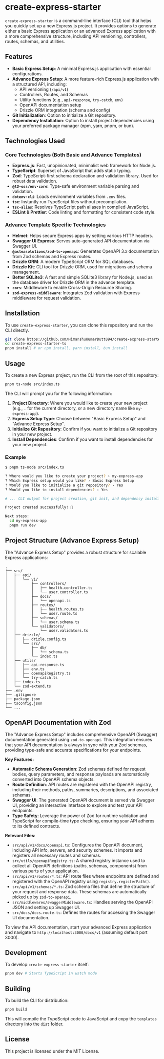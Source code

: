 # create-express-starter

`create-express-starter` is a command-line interface (CLI) tool that helps you quickly set up a new Express.js project. It provides options to generate either a basic Express application or an advanced Express application with a more comprehensive structure, including API versioning, controllers, routes, schemas, and utilities.

## Features

- **Basic Express Setup**: A minimal Express.js application with essential configurations.
- **Advance Express Setup**: A more feature-rich Express.js application with a structured API, including:
  - API versioning (`/api/v1`)
  - Controllers, Routes, and Schemas
  - Utility functions (e.g., `api-response`, `try-catch`, `env`)
  - OpenAPI documentation setup
  - Drizzle ORM integration (schema and config)
- **Git Initialization**: Option to initialize a Git repository.
- **Dependency Installation**: Option to install project dependencies using your preferred package manager (npm, yarn, pnpm, or bun).

## Technologies Used

### Core Technologies (Both Basic and Advance Templates)

- **Express.js**: Fast, unopinionated, minimalist web framework for Node.js.
- **TypeScript**: Superset of JavaScript that adds static typing.
- **Zod**: TypeScript-first schema declaration and validation library. Used for robust data validation.
- **`@t3-oss/env-core`**: Type-safe environment variable parsing and validation.
- **`dotenv-cli`**: Loads environment variables from `.env` files.
- **`tsx`**: Instantly run TypeScript files without precompilation.
- **`tsc-alias`**: Resolves TypeScript path aliases in compiled JavaScript.
- **ESLint & Prettier**: Code linting and formatting for consistent code style.

### Advance Template Specific Technologies

- **Helmet**: Helps secure Express apps by setting various HTTP headers.
- **Swagger UI Express**: Serves auto-generated API documentation via Swagger UI.
- **`@asteasolutions/zod-to-openapi`**: Generates OpenAPI 3.x documentation from Zod schemas and Express routes.
- **Drizzle ORM**: A modern TypeScript ORM for SQL databases.
- **Drizzle Kit**: CLI tool for Drizzle ORM, used for migrations and schema management.
- **Better SQLite3**: A fast and simple SQLite3 library for Node.js, used as the database driver for Drizzle ORM in the advance template.
- **`cors`**: Middleware to enable Cross-Origin Resource Sharing.
- **`zod-express-middleware`**: Integrates Zod validation with Express middleware for request validation.

## Installation

To use `create-express-starter`, you can clone this repository and run the CLI directly.

```bash
git clone https://github.com/HimanshuKumarDutt094/create-express-starter-ts.git
cd create-express-starter-ts
pnpm install # or npm install, yarn install, bun install
```

## Usage

To create a new Express project, run the CLI from the root of this repository:

```bash
pnpm ts-node src/index.ts
```

The CLI will prompt you for the following information:

1.  **Project Directory**: Where you would like to create your new project (e.g., `.` for the current directory, or a new directory name like `my-express-app`).
2.  **Express Setup Type**: Choose between "Basic Express Setup" and "Advance Express Setup".
3.  **Initialize Git Repository**: Confirm if you want to initialize a Git repository in your new project.
4.  **Install Dependencies**: Confirm if you want to install dependencies for your new project.

### Example

```bash
$ pnpm ts-node src/index.ts

? Where would you like to create your project? › my-express-app
? Which Express setup would you like? › Basic Express Setup
? Would you like to initialize a git repository? › Yes
? Would you like to install dependencies? › Yes

# ... CLI output for project creation, git init, and dependency installation ...

Project created successfully! 🎉

Next steps:
  cd my-express-app
  pnpm run dev
```

## Project Structure (Advance Express Setup)

The "Advance Express Setup" provides a robust structure for scalable Express applications:

```
.
├── src/
│   ├── api/
│   │   └── v1/
│   │       ├── controllers/
│   │       │   ├── health.controller.ts
│   │       │   └── user.controller.ts
│   │       ├── docs/
│   │       │   └── openapi.ts
│   │       ├── routes/
│   │       │   ├── health.routes.ts
│   │       │   └── user.route.ts
│   │       ├── schemas/
│   │       │   └── user.schema.ts
│   │       └── validators/
│   │           └── user.validators.ts
│   ├── drizzle/
│   │   ├── drizle.config.ts
│   │   └── src/
│   │       ├── db/
│   │       │   └── schema.ts
│   │       └── index.ts
│   ├── utils/
│   │   ├── api-response.ts
│   │   ├── env.ts
│   │   ├── openapiRegistry.ts
│   │   └── try-catch.ts
│   ├── index.ts
│   └── zod-extend.ts
├── .env
├── .gitignore
├── package.json
├── tsconfig.json
└── ...
```

## OpenAPI Documentation with Zod

The "Advance Express Setup" includes comprehensive OpenAPI (Swagger) documentation generated using `zod-to-openapi`. This integration ensures that your API documentation is always in sync with your Zod schemas, providing type-safe and accurate specifications for your endpoints.

**Key Features:**

- **Automatic Schema Generation**: Zod schemas defined for request bodies, query parameters, and response payloads are automatically converted into OpenAPI schema objects.
- **Route Definition**: API routes are registered with the OpenAPI registry, including their methods, paths, summaries, descriptions, and associated schemas.
- **Swagger UI**: The generated OpenAPI document is served via Swagger UI, providing an interactive interface to explore and test your API endpoints.
- **Type Safety**: Leverage the power of Zod for runtime validation and TypeScript for compile-time type checking, ensuring your API adheres to its defined contracts.

**Relevant Files:**

- `src/api/v1/docs/openapi.ts`: Configures the OpenAPI document, including API info, servers, and security schemes. It imports and registers all necessary routes and schemas.
- `src/utils/openapiRegistry.ts`: A shared registry instance used to collect all OpenAPI definitions (paths, schemas, components) from various parts of your application.
- `src/api/v1/routes/*.ts`: API route files where endpoints are defined and registered with the OpenAPI registry using `registry.registerPath()`.
- `src/api/v1/schemas/*.ts`: Zod schema files that define the structure of your request and response data. These schemas are automatically picked up by `zod-to-openapi`.
- `src/middlewares/swaggerMiddleware.ts`: Handles serving the OpenAPI JSON and setting up Swagger UI.
- `src/docs/docs.route.ts`: Defines the routes for accessing the Swagger UI documentation.

To view the API documentation, start your advanced Express application and navigate to `http://localhost:3000/docs/v1` (assuming default port 3000).

## Development

To develop `create-express-starter` itself:

```bash
pnpm dev # Starts TypeScript in watch mode
```

## Building

To build the CLI for distribution:

```bash
pnpm build
```

This will compile the TypeScript code to JavaScript and copy the `templates` directory into the `dist` folder.

## License

This project is licensed under the MIT License.
